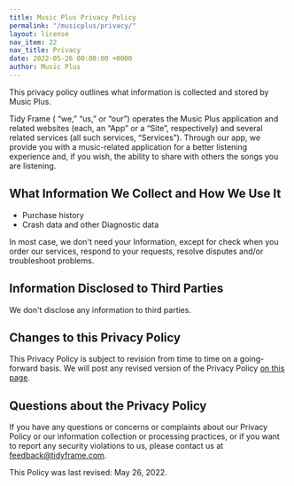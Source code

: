 ```yaml
---
title: Music Plus Privacy Policy
permalink: "/musicplus/privacy/"
layout: license
nav_item: 22
nav_title: Privacy
date: 2022-05-26 00:00:00 +0000
author: Music Plus
---
```


This privacy policy outlines what information is collected and stored by Music Plus.

Tidy Frame ( “we,” “us,” or “our”) operates the Music Plus application and related websites (each, an “App” or a “Site”, respectively) and several related services (all such services, “Services”). Through our app, we provide you with a music-related application for a better listening experience and, if you wish, the ability to share with others the songs you are listening.

## What Information We Collect and How We Use It

* Purchase history
* Crash data and other Diagnostic data

In most case, we don't need your Information, except for check when you order our services, respond to your requests, resolve disputes and/or troubleshoot problems.

## Information Disclosed to Third Parties

We don't disclose any information to third parties.

## Changes to this Privacy Policy

This Privacy Policy is subject to revision from time to time on a going-forward basis. We will post any revised version of the Privacy Policy [on this page](/musicplus/privacy/).

## Questions about the Privacy Policy

If you have any questions or concerns or complaints about our Privacy Policy or our information collection or processing practices, or if you want to report any security violations to us, please contact us at [feedback@tidyframe.com](mailto:feedback@tidyframe.com).

This Policy was last revised: May 26, 2022.